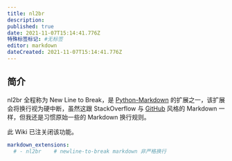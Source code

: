 ```yaml
---
title: nl2br
description:
published: true
date: 2021-11-07T15:14:41.776Z
特殊标签标记: #无标签
editor: markdown
dateCreated: 2021-11-07T15:14:41.776Z
---
```


## 简介

nl2br 全程称为 New Line to Break，是 [Python-Markdown](https://python-markdown.github.io/) 的扩展之一，该扩展会将换行视为硬中断，虽然这跟 StackOverflow 与 [GitHub](https://github.github.com/github-flavored-markdown/) 风格的 Markdown 一样，但我还是习惯原始一些的 Markdown 换行规则。

此 Wiki 已注关闭该功能。

```YAML
markdown_extensions: 
  # - nl2br    # newline-to-break markdown 非严格换行
```

